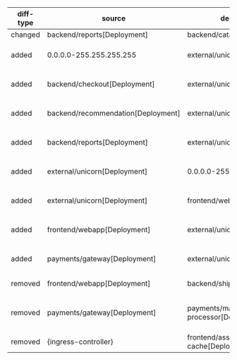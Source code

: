 | diff-type | source | destination | ref1 | ref2 | workloads-diff-info |
|-----------|--------|-------------|------|------|---------------------|
| changed | backend/reports[Deployment] | backend/catalog[Deployment] | TCP 8080 | TCP 9080 |  |
| added | 0.0.0.0-255.255.255.255 | external/unicorn[Deployment] | No Connections | All Connections | workload external/unicorn[Deployment] added |
| added | backend/checkout[Deployment] | external/unicorn[Deployment] | No Connections | UDP 5353 | workload external/unicorn[Deployment] added |
| added | backend/recommendation[Deployment] | external/unicorn[Deployment] | No Connections | UDP 5353 | workload external/unicorn[Deployment] added |
| added | backend/reports[Deployment] | external/unicorn[Deployment] | No Connections | UDP 5353 | workload external/unicorn[Deployment] added |
| added | external/unicorn[Deployment] | 0.0.0.0-255.255.255.255 | No Connections | All Connections | workload external/unicorn[Deployment] added |
| added | external/unicorn[Deployment] | frontend/webapp[Deployment] | No Connections | TCP 8080 | workload external/unicorn[Deployment] added |
| added | frontend/webapp[Deployment] | external/unicorn[Deployment] | No Connections | UDP 5353 | workload external/unicorn[Deployment] added |
| added | payments/gateway[Deployment] | external/unicorn[Deployment] | No Connections | UDP 5353 | workload external/unicorn[Deployment] added |
| removed | frontend/webapp[Deployment] | backend/shipping[Deployment] | TCP 8080 | No Connections |  |
| removed | payments/gateway[Deployment] | payments/mastercard-processor[Deployment] | TCP 8080 | No Connections | workload payments/mastercard-processor[Deployment] removed |
| removed | {ingress-controller} | frontend/asset-cache[Deployment] | TCP 8080 | No Connections |  |